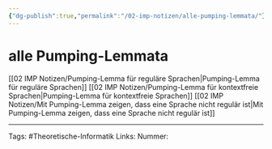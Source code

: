 ```yaml
---
{"dg-publish":true,"permalink":"/02-imp-notizen/alle-pumping-lemmata/"}
---
```


# alle Pumping-Lemmata
[[02 IMP Notizen/Pumping-Lemma für reguläre Sprachen\|Pumping-Lemma für reguläre Sprachen]]
[[02 IMP Notizen/Pumping-Lemma für kontextfreie Sprachen\|Pumping-Lemma für kontextfreie Sprachen]]
[[02 IMP Notizen/Mit Pumping-Lemma zeigen, dass eine Sprache nicht regulär ist\|Mit Pumping-Lemma zeigen, dass eine Sprache nicht regulär ist]]

___
Tags: #Theoretische-Informatik 
Links: 
Nummer:
